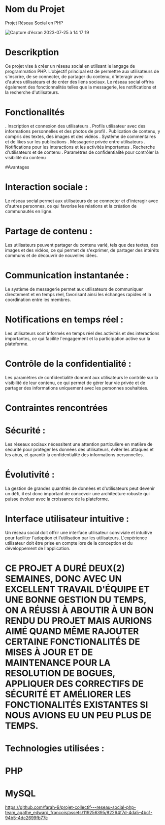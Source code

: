 # Nom du Projet

Projet Réseau Social en PHP

![Capture d’écran 2023-07-25 à 14 17 19](https://github.com/farah-9/projet-collectif---reseau-social-php-team_agathe_edward_francois/assets/119256395/f80d9f17-0a3e-441f-9514-3f7037ad4ddc)


# Descrikption

Ce projet vise à créer un réseau social en utilisant le langage de programmation PHP. 
L'objectif principal est de permettre aux utilisateurs de s'inscrire, de se connecter, de partager du contenu, d'interagir avec d'autres utilisateurs et de créer des liens sociaux. 
Le réseau social offrira également des fonctionnalités telles que la messagerie, les notifications et la recherche d'utilisateurs.

# Fonctionalités

. Inscription et connexion des utilisateurs
. Profils utilisateur avec des informations personnelles et des photos de profil
. Publication de contenu, y compris des textes, des images et des vidéos
. Système de commentaires et de likes sur les publications
. Messagerie privée entre utilisateurs
. Notifications pour les interactions et les activités importantes
. Recherche d'utilisateurs et de contenu
. Paramètres de confidentialité pour contrôler la visibilité du contenu

#Avantages

 # Interaction sociale :
Le réseau social permet aux utilisateurs de se connecter et d'interagir avec d'autres personnes, ce qui favorise les relations et la création de communautés en ligne.

 # Partage de contenu : 
Les utilisateurs peuvent partager du contenu varié, tels que des textes, des images et des vidéos, ce qui permet de s'exprimer, de partager des intérêts communs et de découvrir de nouvelles idées.

 # Communication instantanée :
 Le système de messagerie permet aux utilisateurs de communiquer directement et en temps réel, favorisant ainsi les échanges rapides et la coordination entre les membres.

 # Notifications en temps réel :  
 Les utilisateurs sont informés en temps réel des activités et des interactions importantes, ce qui facilite l'engagement et la participation active sur la plateforme.

 # Contrôle de la confidentialité : 
 Les paramètres de confidentialité donnent aux utilisateurs le contrôle sur la visibilité de leur contenu, ce qui permet de gérer leur vie privée et de partager des informations uniquement avec les personnes souhaitées.

# Contraintes rencontrées

 # Sécurité : 
 Les réseaux sociaux nécessitent une attention particulière en matière de sécurité pour protéger les données des utilisateurs, éviter les attaques et les abus, et garantir la confidentialité des informations personnelles.

 # Évolutivité : 
 La gestion de grandes quantités de données et d'utilisateurs peut devenir un défi, il est donc important de concevoir une architecture robuste qui puisse évoluer avec la croissance de la plateforme.

 # Interface utilisateur intuitive : 
Un réseau social doit offrir une interface utilisateur conviviale et intuitive pour faciliter l'adoption et l'utilisation par les utilisateurs. L'expérience utilisateur doit être prise en compte lors de la conception et du développement de l'application.


# CE PROJET A DURÉ DEUX(2) SEMAINES, DONC AVEC UN EXCELLENT TRAVAIL D'ÉQUIPE ET UNE BONNE GESTION DU TEMPS, ON A RÉUSSI À ABOUTIR À UN BON RENDU DU PROJET MAIS AURIONS AIMÉ QUAND MÊME RAJOUTER CERTAINE FONCTIONALITÉS DE MISES À JOUR ET DE MAINTENANCE POUR LA RESOLUTION DE BOGUES, APPLIQUER DES CORRECTIFS DE SÉCURITÉ ET AMÉLIORER LES FONCTIONALITÉS EXISTANTES SI NOUS AVIONS EU UN PEU PLUS DE TEMPS.


# Technologies utilisées :

 # PHP
 # MySQL



https://github.com/farah-9/projet-collectif---reseau-social-php-team_agathe_edward_francois/assets/119256395/82264f7d-4da5-4bc1-94b5-4dc2699fb77c







